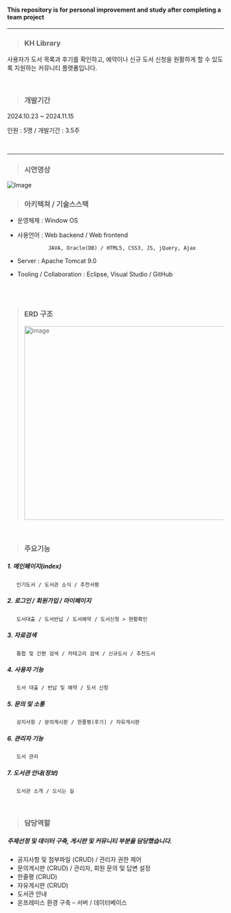 #### **This repository is for personal improvement and study after completing a team project**

<hr/>

> ### **KH Library**  
사용자가 도서 목록과 후기를 확인하고, 예약이나 신규 도서 신청을 원활하게 할 수 있도록 지원하는 커뮤니티 플랫폼입니다.

<br>

> ### 개발기간 
2024.10.23 ~ 2024.11.15 


인원 : 5명 / 개발기간 : 3.5주

<br>

<hr>

> ### 시연영상
![Image](https://github.com/user-attachments/assets/2acf894a-8ef6-4eb8-8026-65404cb26125)
<br>

> ### 아키텍쳐 / 기술스스택 
* 운영체제 : Window OS

* 사용언어 : Web backend / Web frontend


                JAVA, Oracle(DB) / HTML5, CSS3, JS, jQuery, Ajax

* Server : Apache Tomcat 9.0

* Tooling / Collaboration : Eclipse, Visual Studio / GitHub

<br>



<br>

> ### ERD 구조
> <img width="600" height="450" alt="image" src="https://github.com/user-attachments/assets/44ff2173-fb71-4cac-8e1e-3ff8138b0e17" />


<br>

> ### 주요기능
##### 1.   메인페이지(index)

   
       인기도서 / 도서관 소식 / 추천서평
##### 2.    로그인 / 회원가입 / 마이페이지 


       도서대출 / 도서반납 / 도서예약 / 도서신청 > 현황확인
##### 3.   자료검색

    
       통합 및 간편 검색 / 카테고리 검색 / 신규도서 / 추천도서
##### 4.   사용자 기능

    
       도서 대출 / 반납 및 예약 / 도서 신청 
##### 5.  문의 및 소통

    
       공지사항 / 문의게시판 / 한줄평(후기) / 자유게시판
##### 6.  관리자 기능

    
       도서 관리 
##### 7.  도서관 안내(정보)

     
       도서관 소개 / 오시는 길

<br>


> ### 담당역할
##### 주제선정 및 데이터 구축, 게시판 및 커뮤니티 부분을 담당했습니다.

* 공지사항 및 첨부파일 (CRUD) / 관리자 권한 제어
* 문의게시판 (CRUD) / 관리자, 회원 문의 및 답변 설정 
* 한줄평 (CRUD) 
* 자유게시판 (CRUD)
* 도서관 안내 
* 온프레미스 환경 구축 – 서버 / 데이터베이스

<br>







        

